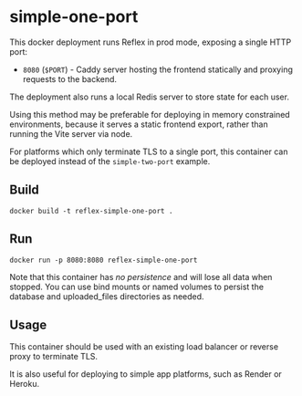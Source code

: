# simple-one-port

This docker deployment runs Reflex in prod mode, exposing a single HTTP port:

- `8080` (`$PORT`) - Caddy server hosting the frontend statically and proxying requests to the backend.

The deployment also runs a local Redis server to store state for each user.

Using this method may be preferable for deploying in memory constrained
environments, because it serves a static frontend export, rather than running
the Vite server via node.

For platforms which only terminate TLS to a single port, this container can be
deployed instead of the `simple-two-port` example.

## Build

```console
docker build -t reflex-simple-one-port .
```

## Run

```console
docker run -p 8080:8080 reflex-simple-one-port
```

Note that this container has _no persistence_ and will lose all data when
stopped. You can use bind mounts or named volumes to persist the database and
uploaded_files directories as needed.

## Usage

This container should be used with an existing load balancer or reverse proxy to
terminate TLS.

It is also useful for deploying to simple app platforms, such as Render or Heroku.

